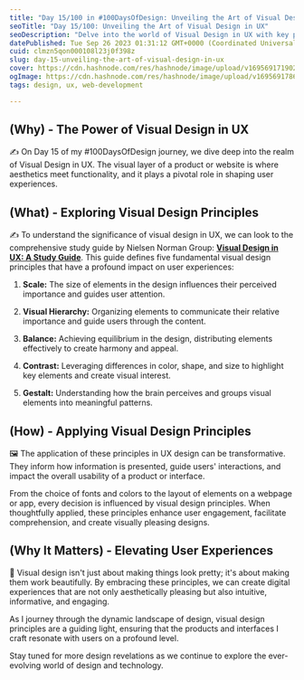 ```yaml
---
title: "Day 15/100 in #100DaysOfDesign: Unveiling the Art of Visual Design in UX"
seoTitle: "Day 15/100: Unveiling the Art of Visual Design in UX"
seoDescription: "Delve into the world of Visual Design in UX with key principles and insights. Elevate user experiences through aesthetics and functionality."
datePublished: Tue Sep 26 2023 01:31:12 GMT+0000 (Coordinated Universal Time)
cuid: clmzn5qon000108l23j0f398z
slug: day-15-unveiling-the-art-of-visual-design-in-ux
cover: https://cdn.hashnode.com/res/hashnode/image/upload/v1695691719021/f45344cd-aa92-49a4-a211-da44534d7035.png
ogImage: https://cdn.hashnode.com/res/hashnode/image/upload/v1695691786007/9f625ffa-91f2-4073-9948-82fd06a0be2c.png
tags: design, ux, web-development

---
```


## **(Why) - The Power of Visual Design in UX**

✍️ On Day 15 of my #100DaysOfDesign journey, we dive deep into the realm of Visual Design in UX. The visual layer of a product or website is where aesthetics meet functionality, and it plays a pivotal role in shaping user experiences.

## **(What) - Exploring Visual Design Principles**

✍️ To understand the significance of visual design in UX, we can look to the comprehensive study guide by Nielsen Norman Group: [**Visual Design in UX: A Study Guide**](https://www.nngroup.com/articles/visual-design-in-ux-study-guide/). This guide defines five fundamental visual design principles that have a profound impact on user experiences:

1. **Scale:** The size of elements in the design influences their perceived importance and guides user attention.
    
2. **Visual Hierarchy:** Organizing elements to communicate their relative importance and guide users through the content.
    
3. **Balance:** Achieving equilibrium in the design, distributing elements effectively to create harmony and appeal.
    
4. **Contrast:** Leveraging differences in color, shape, and size to highlight key elements and create visual interest.
    
5. **Gestalt:** Understanding how the brain perceives and groups visual elements into meaningful patterns.
    

## **(How) - Applying Visual Design Principles**

🖼️ The application of these principles in UX design can be transformative. They inform how information is presented, guide users' interactions, and impact the overall usability of a product or interface.

From the choice of fonts and colors to the layout of elements on a webpage or app, every decision is influenced by visual design principles. When thoughtfully applied, these principles enhance user engagement, facilitate comprehension, and create visually pleasing designs.

## **(Why It Matters) - Elevating User Experiences**

🌟 Visual design isn't just about making things look pretty; it's about making them work beautifully. By embracing these principles, we can create digital experiences that are not only aesthetically pleasing but also intuitive, informative, and engaging.

As I journey through the dynamic landscape of design, visual design principles are a guiding light, ensuring that the products and interfaces I craft resonate with users on a profound level.

Stay tuned for more design revelations as we continue to explore the ever-evolving world of design and technology.